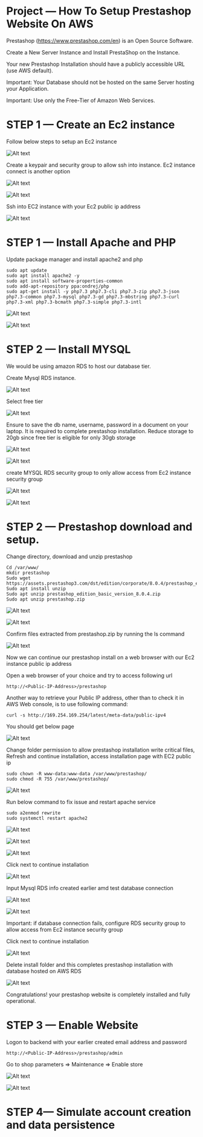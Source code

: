 # Project — How To Setup Prestashop Website On AWS

Prestashop (https://www.prestashop.com/en) is an Open Source Software.

Create a New Server Instance and Install PrestaShop on the Instance.

Your new Prestashop Installation should have a publicly accessible URL (use AWS default).

Important: Your Database should not be hosted on the same Server hosting your Application.

Important: Use only the Free-Tier of Amazon Web Services.



# STEP 1 — Create an Ec2 instance 

Follow below steps to setup an Ec2 instance

![Alt text](images/wave-web.PNG)

Create a keypair and security group to allow ssh into instance. Ec2 instance connect is another option

![Alt text](images/wavekey.PNG)

![Alt text](images/wave-sg.PNG)

Ssh into EC2 instance with your Ec2 public ip address

![Alt text](images/wavekey-ssh.PNG)


# STEP 1 — Install Apache and PHP

Update package manager and install apache2 and php

```
sudo apt update
sudo apt install apache2 -y
sudo apt install software-properties-common
sudo add-apt-repository ppa:ondrej/php
sudo apt-get install -y php7.3 php7.3-cli php7.3-zip php7.3-json php7.3-common php7.3-mysql php7.3-gd php7.3-mbstring php7.3-curl php7.3-xml php7.3-bcmath php7.3-simple php7.3-intl
```
![Alt text](images/apt-update.PNG)

![Alt text](images/apt-install-apache2.PNG)





# STEP 2 — Install MYSQL

We would be using amazon RDS to host our database tier.

Create Mysql RDS instance. 

![Alt text](images/wave-mysql.PNG)

Select free tier 

![Alt text](images/wave-mysql-freetier.PNG)

Ensure to save the db name, username, password in a document on your laptop.  It is required to complete prestashop installation.  Reduce storage to 20gb  since free tier is eligible for only 30gb storage

![Alt text](images/wave-mysql-pwd.PNG)

![Alt text](images/wave-mysql-storg.PNG)

create MYSQL RDS security group to only allow access from Ec2 instance security group

![Alt text](images/wave-rds-sg.PNG)

![Alt text](images/wave-db.PNG)


# STEP 2 — Prestashop download and setup.

Change directory, download and unzip prestashop

```
Cd /var/www/
mkdir prestashop
Sudo wget https://assets.prestashop3.com/dst/edition/corporate/8.0.4/prestashop_edition_basic_version_8.0.4.zip
Sudo apt install unzip 
Sudo apt unzip prestashop_edition_basic_version_8.0.4.zip
Sudo apt unzip prestashop.zip
``` 
![Alt text](images/prestashop.PNG)

![Alt text](images/prestashop-2.PNG)

Confirm files extracted from prestashop.zip by running the ls command 

![Alt text](images/wave-web-dl-instal-folder.PNG)

Now we can continue our prestashop install on a web browser with our Ec2 instance public ip address 

Open a web browser of your choice and try to access following url

```
http://<Public-IP-Address>/prestashop
```

Another way to retrieve your Public IP address, other than to check it in AWS Web console, is to use following command:

```
curl -s http://169.254.169.254/latest/meta-data/public-ipv4
```

You should get below page 

![Alt text](images/prestashop-install.PNG)

Change folder permission to allow prestashop installation write critical files, Refresh and continue installation, access installation page  with EC2 public ip
```
sudo chown -R www-data:www-data /var/www/prestashop/
sudo chmod -R 755 /var/www/prestashop/
```

![Alt text](images/wave-web-setup.PNG)



Run below command to fix issue and restart apache service
```
sudo a2enmod rewrite
sudo systemctl restart apache2
```
![Alt text](images/wave-web-setup-fixed.PNG)

![Alt text](images/wave-web-setup-issue.PNG)

![Alt text](images/wave-web-setup-resolved.PNG)

Click next to continue installation

![Alt text](images/wave-store-info.PNG)

Input Mysql RDS info created earlier amd test database connection

![Alt text](images/wave-db.PNG)

![Alt text](images/wave-db-rds-connection.PNG)

Important: if database connection fails, configure RDS security group to allow access from Ec2 instance security group

Click next to continue installation

![Alt text](images/wave-web-setup-completed.PNG)

 Delete install folder and this completes prestashop installation with database hosted on AWS RDS

 ![Alt text](images/wave-web-dl-instal-folder.PNG)

Congratulations! your prestashop website is completely installed and fully operational.

# STEP 3 — Enable Website

Logon to backend with your earlier created email address and password 

```
http://<Public-IP-Address>/prestashop/admin
```

Go to shop parameters => Maintenance => Enable store


![Alt text](images/wave-web-admin.PNG)

![Alt text](images/wave-web-admin-backend.PNG)

# STEP 4— Simulate account creation and data persistence 









